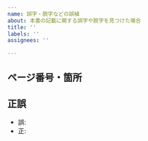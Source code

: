 ```yaml
---
name: 誤字・脱字などの誤植
about: 本書の記載に関する誤字や脱字を見つけた場合
title: ''
labels: ''
assignees: ''

---
```


## ページ番号・箇所

<!-- p. 5 本文 -->
<!-- p. 8 脚注 -->

## 正誤

<!-- 
- 誤: 
- 正: 
-->

- 誤:
- 正:
